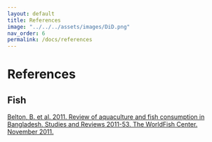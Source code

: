 ```yaml
---
layout: default
title: References
image: "../../../assets/images/DiD.png"
nav_order: 6
permalink: /docs/references
---
```


# References

## Fish

<a href="https://digitalarchive.worldfishcenter.org/bitstream/handle/20.500.12348/1162/WF_2970.pdf?sequence1=">Belton, B. et al. 2011. Review of aquaculture and fish
consumption in Bangladesh. Studies and Reviews
2011-53. The WorldFish Center. November 2011.</a>

<br> <br> 
